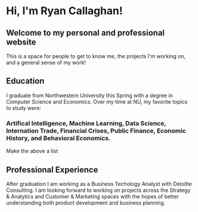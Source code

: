 # Hi, I'm Ryan Callaghan!

## Welcome to my personal and professional website

This is a space for people to get to know me, the projects I'm working on, and a general sense of my work!

## Education

I graduate from Northwestern University this Spring with a degree in Computer Science and Economics. Over my time at NU, my favorite topics to study were:

### Artifical Intelligence, Machine Learning, Data Science, Internation Trade, Financial Crises, Public Finance, Economic History, and Behavioral Economics.

Make the above a list

## Professional Experience

After graduation I am working as a Business Techology Analyst with Deloitte Consulting. I am looking forward to working on projects across the Strategy & Analytics and Customer & Marketing spaces with the hopes of better understanding both product development and business planning.


